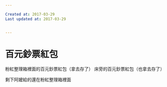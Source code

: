 ```yaml
---

Created at: 2017-03-29
Last updated at: 2017-03-29


---
```


# 百元鈔票紅包


粉紅整理箱裡面的百元鈔票紅包（拿去存了）
床旁的百元鈔票紅包（也拿去存了）

剩下阿嬤給的還在粉紅整理箱裡面

